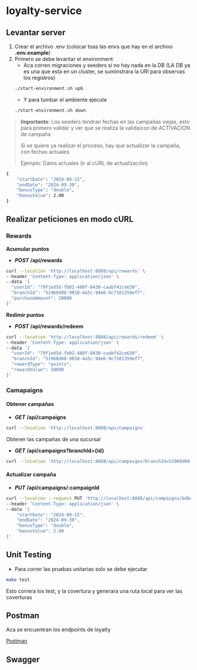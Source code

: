 # loyalty-service

## Levantar server


1. Crear el archivo .env (colocar toas las envs que hay en el archivo **.env.example**)
2. Primero se debe levantar el environment
   - Aca corren migraciones y seeders si no hay nada en la DB (LA DB ya es una que esta en un cluster, se suminstrara la URI para observas los registros)
   ```sh
   ./start-environment.sh upb
   ```
   - Y para tumbar el ambiente ejecute
   ```sh
   ./start-environment.sh down
   ```

> **Importante**: Los seeders tendran fechas en las campañas viejas, esto para primero validar y ver que se realiza la validaicon de ACTIVACION de campaña
>
> Si se quiere ya realizar el proceso, hay que actualizar la campaña, con fechas actuales
>
> Ejemplo: Datos actuales (ir al cURL de actualización)
```sh
{
    "startDate": "2024-09-15",
    "endDate": "2024-09-30",
    "bonusType": "double",
    "bonusValue": 2.00
}
```

## Realizar peticiones en modo cURL

### Rewards
**Acumular puntos**

- ***POST*** **/api/rewards**
```sh
curl --location 'http://localhost:8888/api/rewards' \
--header 'Content-Type: application/json' \
--data '{
  "userId": "79f1ed5d-fb02-480f-8430-caabf42ce630",
  "branchId": "51968d08-9018-4a5c-94e6-9c7181359ef7",
  "purchaseAmount": 20000
}'
```

**Redimir puntos**
- ***POST*** **/api/rewards/redeem**
```sh
curl --location 'http://localhost:8888/api/rewards/redeem' \
--header 'Content-Type: application/json' \
--data '{
  "userId": "79f1ed5d-fb02-480f-8430-caabf42ce630",
  "branchId": "51968d08-9018-4a5c-94e6-9c7181359ef7",
  "rewardType": "points",
  "rewardValue": 10000
}'
```

### Camapaigns
#### Obtener campañas
- ***GET*** **/api/campaigns**
```sh
curl --location 'http://localhost:8888/api/campaigns'
```

Obtener las campañas de una sucursal
- ***GET*** **/api/campaigns?branchId={id}**
```sh
curl --location 'http://localhost:8888/api/campaigns?branchId=51968d08-9018-4a5c-94e6-9c7181359ef7'
```

#### Actualizar campaña
- ***PUT*** **/api/campaigns/:campaignId**
```sh
curl --location --request PUT 'http://localhost:8888/api/campaigns/bdbc9716-217b-427e-80d0-a1e5f09bd3c4' \
--header 'Content-Type: application/json' \
--data '{
    "startDate": "2024-09-15",
    "endDate": "2024-09-30",
    "bonusType": "double",
    "bonusValue": 2.00
}'
```


## Unit Testing
- Para correr las pruebas unitarias solo se debe ejecutar 
```sh
make test
```

Esto correra los test, y la covertura y generara una ruta local para ver las coverturas

## Postman
Aca se encuentran los endpoints de loyalty

[Postman](https://interstellar-desert-612344.postman.co/workspace/PUBLIC~6bd755c8-61b2-47e7-bd60-a57e277c02ef/collection/28382910-60d64557-1816-4328-9ea2-96fac161341b?action=share&creator=28382910)

## Swagger